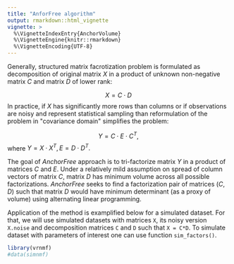 ```yaml
---
title: "AnforFree algorithm"
output: rmarkdown::html_vignette
vignette: >
  %\VignetteIndexEntry{AnchorVolume}
  %\VignetteEngine{knitr::rmarkdown}
  %\VignetteEncoding{UTF-8}
---
```




Generally, structured matrix facrotization problem is formulated as decomposition of original matrix $X$ in a product of unknown non-negative matrix $C$ and matrix $D$ of lower rank: 

$$
X = C \cdot D
$$
In practice, if $X$ has significantly more rows than columns or if observations are noisy and represent statistical sampling than reformulation of the problem in "covariance domain" simplifies the problem:

$$
Y = C \cdot E \cdot C^{T},
$$
where $Y = X \cdot X^{T}, E = D \cdot D^{T}.$

The goal of _AnchorFree_ approach is to tri-factorize matrix $Y$ in a product of matrices $C$ and $E$. Under a relatively mild assumption on spread of column vectors of matrix $C$, matrix $D$ has minimum volume across all possible factorizations. _AnchorFree_ seeks to find a factorization pair of matrices $(C,D)$ such that matrix $D$ would have minimum determinant (as a proxy of volume) using alternating linear programming. 

Application of the method is examplified below for a simulated dataset. For that, we will use simulated datasets with matrices `X`, its noisy version `X.noise` and decomposition matrices `C` and `D` such that `X = C*D`. To simulate dataset with parameters of interest one can use function `sim_factors()`.



```r
library(vrnmf)
#data(simnmf)
```

